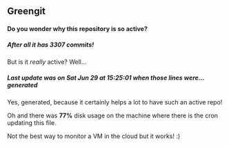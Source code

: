 ## Greengit

#### Do you wonder why this repository is so active?

##### After all it has 3307 commits!

But is it *really* active? Well...

##### Last update was on Sat Jun 29 at 15:25:01 when those lines were... generated

Yes, generated, because it certainly helps a lot to have such an active repo!

Oh and there was **77%** disk usage on the machine
where there is the cron updating this file.

Not the best way to monitor a VM in the cloud but it works! :)
